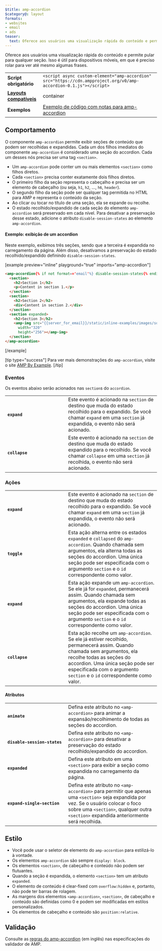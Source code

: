 ```yaml
---
$title: amp-accordion
$category@: layout
formats:
- websites
- email
- ads
teaser:
  text: Oferece aos usuários uma visualização rápida do conteúdo e permite pular para a seção desejada.
---
```



<!--
Copyright 2016 The AMP HTML Authors. All Rights Reserved.

Licensed under the Apache License, Version 2.0 (the "License");
you may not use this file except in compliance with the License.
You may obtain a copy of the License at

      http://www.apache.org/licenses/LICENSE-2.0

Unless required by applicable law or agreed to in writing, software
distributed under the License is distributed on an "AS-IS" BASIS,
WITHOUT WARRANTIES OR CONDITIONS OF ANY KIND, either express or implied.
See the License for the specific language governing permissions and
limitations under the License.
-->



Oferece aos usuários uma visualização rápida do conteúdo e permite pular para qualquer seção. Isso é útil para dispositivos móveis, em que é preciso rolar para ver até mesmo algumas frases.

<table>
  <tr>
    <td class="col-fourty"><strong>Script obrigatório</strong></td>
    <td><code>&lt;script async custom-element="amp-accordion" src="https://cdn.ampproject.org/v0/amp-accordion-0.1.js"&gt;&lt;/script&gt;</code></td>
  </tr>
  <tr>
    <td class="col-fourty"><strong><a href="../../../documentation/guides-and-tutorials/develop/style_and_layout/control_layout.md">Layouts compatíveis</a></strong></td>
    <td>container</td>
  </tr>
  <tr>
    <td class="col-fourty"><strong>Exemplos</strong></td>
    <td><a href="https://ampbyexample.com/components/amp-accordion/">Exemplo de código com notas para amp-accordion</a></td>
  </tr>
</table>


## Comportamento <a name="behavior"></a>

O componente `amp-accordion` permite exibir seções de conteúdo que podem ser recolhidas e expandidas. Cada um dos filhos imediatos do componente `amp-accordion` é considerado uma seção do accordion. Cada um desses nós precisa ser uma tag `<section>`.

* Um `amp-accordion` pode conter um ou mais elementos `<section>` como filhos diretos.
* Cada `<section>` precisa conter exatamente dois filhos diretos.
* O primeiro filho da seção representa o cabeçalho e precisa ser um elemento de cabeçalho (ou seja, `h1`, `h2`, …, `h6`, `header`).
* O segundo filho da seção pode ser qualquer tag permitida no HTML para AMP e representa o conteúdo da seção.
* Ao clicar ou tocar no título de uma seção, ela se expande ou recolhe.
* O estado recolhido/expandido de cada seção do elemento `amp-accordion` será preservado em cada nível. Para desativar a preservação desse estado, adicione o atributo `disable-session-states` ao elemento `amp-accordion`.

#### Exemplo: exibição de um accordion <a name="example-displaying-an-accordion"></a>

Neste exemplo, exibimos três seções, sendo que a terceira é expandida no carregamento da página.  Além disso, desativamos a preservação do estado recolhido/expandido definindo `disable-session-states`.

[example preview="inline" playground="true" imports="amp-accordion"]
```html
<amp-accordion{% if not format=='email'%} disable-session-states{% endif %}>
  <section>
    <h2>Section 1</h2>
    <p>Content in section 1.</p>
  </section>
  <section>
    <h2>Section 2</h2>
    <div>Content in section 2.</div>
  </section>
  <section expanded>
    <h2>Section 3</h2>
    <amp-img src="{{server_for_email}}/static/inline-examples/images/squirrel.jpg"
      width="320"
      height="256"></amp-img>
  </section>
</amp-accordion>
```
[/example]

[tip type="success"]
Para ver mais demonstrações do `amp-accordion`, visite o site [AMP By Example](https://ampbyexample.com/components/amp-accordion/).
[/tip]


### Eventos <a name="events"></a>

Os eventos abaixo serão acionados nas `section`s do `accordion`.

<table>
  <tr>
    <td width="40%"><strong><code>expand</code></strong></td>
    <td>Este evento é acionado na <code>section</code> de destino que muda do estado recolhido para o expandido. Se você chamar <code>expand</code> em uma <code>section</code> já expandida, o evento não será acionado.</td>
  </tr>
  <tr>
    <td width="40%"><strong><code>collapse</code></strong></td>
    <td>Este evento é acionado na <code>section</code> de destino que muda do estado expandido para o recolhido. Se você chamar <code>collapse</code> em uma <code>section</code> já recolhida, o evento não será acionado.</td>
  </tr>
</table>

### Ações <a name="actions"></a>

<table>
  <tr>
    <td width="40%"><strong><code>expand</code></strong></td>
    <td>Este evento é acionado na <code>section</code> de destino que muda do estado recolhido para o expandido. Se você chamar <code>expand</code> em uma <code>section</code> já expandida, o evento não será acionado.</td>
  </tr>
  <tr>
    <td width="40%"><strong><code>toggle</code></strong></td>
    <td>Esta ação alterna entre os estados <code>expanded</code> e <code>collapsed</code> do <code>amp-accordion</code>. Quando chamada sem argumentos, ela alterna todas as seções do accordion. Uma única seção pode ser especificada com o argumento <code>section</code> e o <code>id</code> correspondente como valor.</td>
  </tr>
  <tr>
    <td width="40%"><strong><code>expand</code></strong></td>
    <td>Esta ação expande um <code>amp-accordion</code>. Se ele já for <code>expanded</code>, permanecerá assim. Quando chamada sem argumentos, ela expande todas as seções do accordion. Uma única seção pode ser especificada com o argumento <code>section</code> e o <code>id</code> correspondente como valor.</td>
  </tr>
  <tr>
    <td width="40%"><strong><code>collapse</code></strong></td>
    <td>Esta ação recolhe um <code>amp-accordion</code>. Se ele já estiver recolhido, permanecerá assim. Quando chamada sem argumentos, ela recolhe todas as seções do accordion. Uma única seção pode ser especificada com o argumento <code>section</code> e o <code>id</code> correspondente como valor.</td>
  </tr>
</table>

#### Atributos <a name="attributes"></a>

<table>
  <tr>
    <td width="40%"><strong><code>animate</code></strong></td>
    <td>Defina este atributo no <code>&lt;amp-accordion&gt;</code> para animar a expansão/recolhimento de todas as seções do accordion.</td>
  </tr>
  <tr>
    <td width="40%"><strong><code>disable-session-states</code></strong></td>
    <td>Defina este atributo no <code>&lt;amp-accordion&gt;</code> para desativar a preservação do estado recolhido/expandido do accordion.</td>
  </tr>
  <tr>
    <td width="40%"><strong><code>expanded</code></strong></td>
    <td>Defina este atributo em uma <code>&lt;section&gt;</code> para exibir a seção como expandida no carregamento da página.</td>
  </tr>
  <tr>
    <td width="40%"><strong><code>expand-single-section</code></strong></td>
    <td>Defina este atributo no <code>&lt;amp-accordion&gt;</code> para permitir que apenas uma <code>&lt;section&gt;</code> seja expandida por vez. Se o usuário colocar o foco sobre uma <code>&lt;section&gt;</code>, qualquer outra <code>&lt;section&gt;</code> expandida anteriormente será recolhida.</td>
  </tr>
</table>

## Estilo <a name="styling"></a>

* Você pode usar o seletor de elemento do `amp-accordion` para estilizá-lo à vontade.
* Os elementos `amp-accordion` são sempre `display: block`.
* Os elementos `<section>`, de cabeçalho e conteúdo não podem ser flutuantes.
* Quando a seção é expandida, o elemento `<section>` tem um atributo `expanded`.
* O elemento de conteúdo é clear-fixed com `overflow:hidden` e, portanto, não pode ter barras de rolagem.
* As margens dos elementos `<amp-accordion>`, `<section>`, de cabeçalho e conteúdo são definidas como 0 e podem ser modificadas em estilos personalizados.
* Os elementos de cabeçalho e conteúdo são `position:relative`.

## Validação <a name="validation"></a>

Consulte as [regras do amp-accordion](https://github.com/ampproject/amphtml/blob/master/extensions/amp-accordion/validator-amp-accordion.protoascii) (em inglês) nas especificações do validador de AMP.

